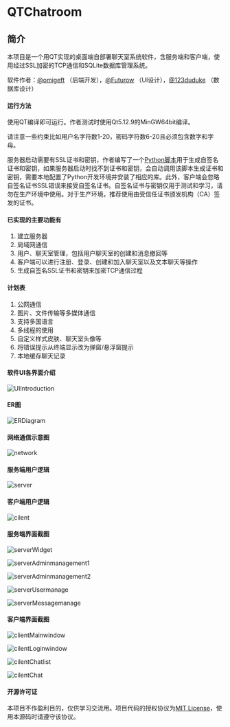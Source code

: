# QTChatroom

## 简介
本项目是一个用QT实现的桌面端自部署聊天室系统软件，含服务端和客户端，使用经过SSL加密的TCP通信和SQLite数据库管理系统。

软件作者：[@omigeft](https://github.com/omigeft) （后端开发），[@Futurow](https://github.com/Futurow) （UI设计），[@123duduke](https://github.com/123duduke) （数据库设计）

#### 运行方法

使用QT编译即可运行。作者测试时使用Qt5.12.9的MinGW64bit编译。

请注意一些约束比如用户名字符数1-20，密码字符数6-20且必须包含数字和字母。

服务器启动需要有SSL证书和密钥，作者编写了一个[Python脚本](server/src/generatecertandkey.py)用于生成自签名证书和密钥，如果服务器启动时找不到证书和密钥，会自动调用该脚本生成证书和密钥，需要本地配置了Python开发环境并安装了相应的库。此外，客户端会忽略自签名证书SSL错误来接受自签名证书。自签名证书与密钥仅用于测试和学习，请勿在生产环境中使用。对于生产环境，推荐使用由受信任证书颁发机构（CA）签发的证书。

#### 已实现的主要功能有
1. 建立服务器
2. 局域网通信
3. 用户、聊天室管理，包括用户聊天室的创建和消息撤回等
4. 客户端可以进行注册、登录、创建和加入聊天室以及文本聊天等操作
5. 生成自签名SSL证书和密钥来加密TCP通信过程

#### 计划表
1. 公网通信
2. 图片、文件传输等多媒体通信
3. 支持多国语言
4. 多线程的使用
5. 自定义样式皮肤、聊天室头像等
6. 将错误提示从终端显示改为弹窗/悬浮窗提示
7. 本地缓存聊天记录

#### 软件UI各界面介绍

![UIIntroduction](assets/UIIntroduction.png)

#### ER图

![ERDiagram](assets/ERDiagram.png)

#### 网络通信示意图

![network](assets/network.png)

#### 服务端用户逻辑

![server](assets/server.png)

#### 客户端用户逻辑

![cilent](assets/client.png)

#### 服务端界面截图

![serverWidget](assets/serverWidget.png)

![serverAdminmanagement1](assets/serverAdminmanagement1.png)

![serverAdminmanagement2](assets/serverAdminmanagement2.png)

![serverUsermanage](assets/serverUsermanage.png)

![serverMessagemanage](assets/serverMessagemanage.png)

#### 客户端界面截图

![clientMainwindow](assets/clientMainwindow.png)

![cilentLoginwindow](assets/clientLoginwindow.png)

![cilentChatlist](assets/clientChatlist.png)

![cilentChat](assets/clientChat.png)

#### 开源许可证

本项目不作盈利目的，仅供学习交流用。项目代码的授权协议为[MIT License](LICENSE)，使用本源码时请遵守该协议。
